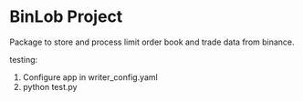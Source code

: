 # BinLob Project

Package to store and process limit order book and trade data from binance.

testing:
1. Configure app in writer_config.yaml
2. python test.py
